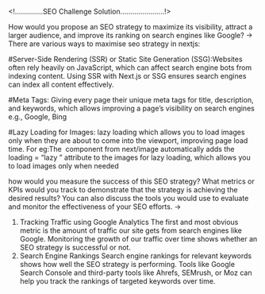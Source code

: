 <!..............SEO Challenge Solution......................!>

How would you propose an SEO strategy to maximize its visibility, attract a larger audience, and improve its ranking on search engines like Google?
-> There are various ways to maximise seo strategy in nextjs:

#Server-Side Rendering (SSR) or Static Site Generation (SSG):Websites often rely heavily on JavaScript, which can affect search engine bots from indexing content. Using SSR with Next.js or SSG ensures search engines can index all content effectively.

#Meta Tags: Giving every page their unique meta tags for title, description, and keywords, which allows improving a page’s visibility on search engines e.g., Google, Bing

#Lazy Loading for Images: lazy loading which allows you to load images only when they are about to come into the viewport, improving page load time.
For eg:The <Image /> component from next/image automatically adds the
loading = “lazy ” attribute to the images for lazy loading, which allows you to load images only when needed

how would you measure the success of this SEO strategy? What metrics or KPIs would you track to demonstrate that the strategy is achieving the desired results? You can also discuss the tools you would use to evaluate and monitor the effectiveness of your SEO efforts.
->

1. Tracking Traffic using Google Analytics
   The first and most obvious metric is the amount of traffic our site gets from search engines like Google. Monitoring the growth of our traffic over time shows whether an SEO strategy is successful or not.
2. Search Engine Rankings
   Search engine rankings for relevant keywords shows how well the SEO strategy is performing. Tools like Google Search Console and third-party tools like Ahrefs, SEMrush, or Moz can help you track the rankings of targeted keywords over time.
